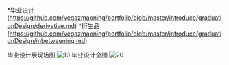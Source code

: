 *毕业设计(https://github.com/vegazmaoning/portfolio/blob/master/introduce/graduationDesign/derivative.md)
*衍生品(https://github.com/vegazmaoning/portfolio/blob/master/introduce/graduationDesign/inbetweening.md)

毕业设计展现场图
![19](http://cpjwrtfg.gic.bgp.cnbj01.cdsgss.com/rest/%E6%AF%95%E4%B8%9A%E8%AE%BE%E8%AE%A1/%e6%af%95%e4%b8%9a%e8%ae%be%e8%ae%a1%e5%b1%95%e7%8e%b0%e5%9c%ba%e5%9b%be.JPG)
毕业设计全图
![20](http://cpjwrtfg.gic.bgp.cnbj01.cdsgss.com/rest/%E6%AF%95%E4%B8%9A%E8%AE%BE%E8%AE%A1/%e5%85%a8%e5%9b%be.jpg)

